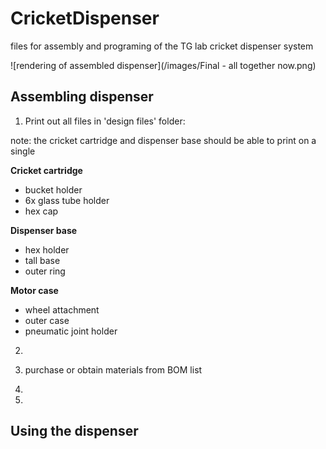 # CricketDispenser
files for assembly and programing of the TG lab cricket dispenser system

![rendering of assembled dispenser](/images/Final - all together now.png)



## Assembling dispenser
1. Print out all files in 'design files' folder:

note: the cricket cartridge and dispenser base should be able to print on a single  



**Cricket cartridge**
   - bucket holder
   - 6x glass tube holder
   - hex cap

**Dispenser base**
  - hex holder
  - tall base
  - outer ring

 **Motor case**
   - wheel attachment
   - outer case
   - pneumatic joint holder

2. 
3. purchase or obtain materials from BOM list

4. 
5. 
   
## Using the dispenser
